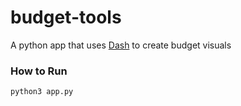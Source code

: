 # budget-tools

A python app that uses [Dash](https://dash.plot.ly/introduction) to create budget visuals 

### How to Run
```
python3 app.py
```